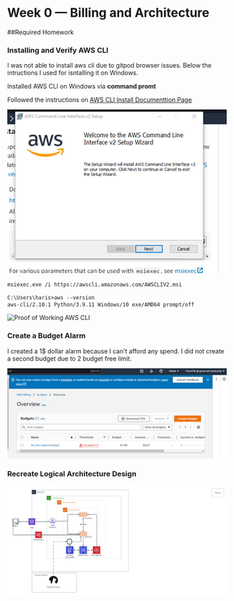 # Week 0 — Billing and Architecture

##Required Homework

### Installing and Verify AWS CLI

I was not able to install aws cli due to gitpod browser issues.
Below the intructions I used for isntalling it on Windows.

Installed AWS CLI on Windows  via **command promt**

Followed the instructions on [AWS CLI Install Documenttion Page](https://docs.aws.amazon.com/cli/latest/userguide/getting-started-install.html)


![Installing AWS CLI](assets/install-aws-cli.PNG)


```
msiexec.exe /i https://awscli.amazonaws.com/AWSCLIV2.msi
```

```
C:\Users\haris>aws --version
aws-cli/2.10.1 Python/3.9.11 Windows/10 exe/AMD64 prompt/off

```
![Proof of Working AWS CLI](assets/proofofworkingawscli.PNG)

### Create a Budget Alarm

I created a 1$ dollar alarm because I can't afford any spend.
I did not create a second budget due to 2  budget free limit.

![Image of the budget alarm](assets/budget-alarm.PNG)

### Recreate Logical Architecture Design

![Crudder Logical Design](assets/Crudder%20logical%20diagram.png)
